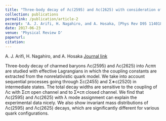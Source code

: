 ```yaml
---
title: "Three-body decay of Λc(2595) and Λc(2625) with consideration of Σc(2455)π and Σc(2520)π in intermediate states"
collection: publications
permalink: /publication/article-2
excerpt: 'A. J. Arifi, H. Nagahiro, and A. Hosaka, [Phys Rev D95 114018 (2017)](https://journals.aps.org/prd/abstract/10.1103/PhysRevD.95.114018)'
date: 2017-06-23
venue: 'Physical Review D'
paperurl:
citation: 
---
```


A. J. Arifi, H. Nagahiro, and A. Hosaka
[Journal link](https://journals.aps.org/prd/abstract/10.1103/PhysRevD.95.114018)

Three-body decay of charmed baryons Λc(2595) and Λc(2625) into Λcππ are studied with effective Lagrangians in which 
the coupling constants are extracted from the nonrelativistic quark model. We take into account sequential processes 
going through  Σc(2455) and Σ∗c(2520) in intermediate states. The total decay widths are sensitive to the coupling 
of Λc with Σcπ open channel and to Σ*cπ closed channel. We find that Λc(2595) and Λc(2625) with λ mode assignment 
can explain the experimental data nicely. We also show invariant mass distributions of Λc(2595) and Λc(2625) decays, 
which are significantly different for various quark configurations.
 


